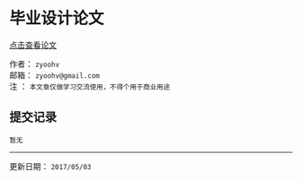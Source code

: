 # 毕业设计论文

[点击查看论文](contents/README.md)

作者： `zyoohv`  
邮箱： `zyoohv@gmail.com`  
注  ： `本文章仅做学习交流使用，不得个用于商业用途`

## 提交记录

`暂无`


---

更新日期： `2017/05/03`
